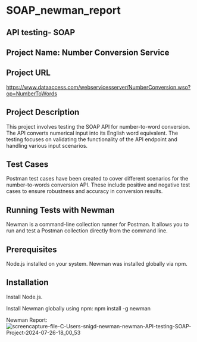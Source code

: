 # SOAP_newman_report
## **API testing- SOAP**
## Project Name: Number Conversion Service
## Project URL
https://www.dataaccess.com/webservicesserver/NumberConversion.wso?op=NumberToWords
## Project Description
This project involves testing the SOAP API for number-to-word conversion. The API converts numerical input into its English word equivalent. The testing focuses on validating the functionality of the API endpoint and handling various input scenarios.
## Test Cases
Postman test cases have been created to cover different scenarios for the number-to-words conversion API. These include positive and negative test cases to ensure robustness and accuracy in conversion results.
## Running Tests with Newman
Newman is a command-line collection runner for Postman. It allows you to run and test a Postman collection directly from the command line.
## Prerequisites
Node.js installed on your system.
Newman was installed globally via npm.
## Installation
Install Node.js.

Install Newman globally using npm:
npm install -g newman

Newman Report:
![screencapture-file-C-Users-snigd-newman-newman-API-testing-SOAP-Project-2024-07-26-18_00_53](https://github.com/user-attachments/assets/6e13199a-9086-44ce-9c57-626c2b997ce1)


